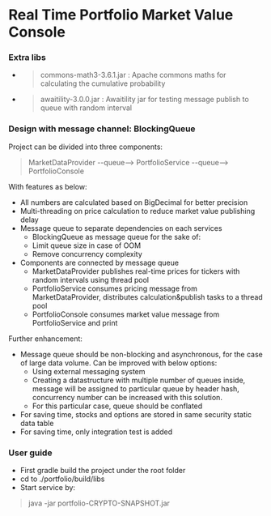 # Real Time Portfolio Market Value Console  
<h3> Extra libs </h3>

- >commons-math3-3.6.1.jar : Apache commons maths for calculating the cumulative probability
- >awaitility-3.0.0.jar : Awaitility jar for testing message publish to queue with random interval


<h3> Design with message channel: BlockingQueue </h3>

Project can be divided into three components:
>MarketDataProvider --queue--> PortfolioService --queue--> PortfolioConsole

With features as below:
- All numbers are calculated based on BigDecimal for better precision
- Multi-threading on price calculation to reduce market value publishing delay
- Message queue to separate dependencies on each services
    - BlockingQueue as message queue for the sake of: 
    - Limit queue size in case of OOM
    - Remove concurrency complexity
- Components are connected by message queue
    - MarketDataProvider publishes real-time prices for tickers with random intervals using thread pool
    - PortfolioService consumes pricing message from MarketDataProvider, distributes calculation&publish tasks to a thread pool
    - PortfolioConsole consumes market value message from PortfolioService and print


Further enhancement:
- Message queue should be non-blocking and asynchronous, for the case of large data volume. Can be improved with below options:
    - Using external messaging system
    - Creating a datastructure with multiple number of queues inside, message will be assigned to particular queue by header hash, concurrency number can be increased with this solution.
    - For this particular case, queue should be conflated
- For saving time, stocks and options are stored in same security static data table
- For saving time, only integration test is added


<h3> User guide </h3>

- First gradle build the project under the root folder
- cd to ./portfolio/build/libs
- Start service by:
>java -jar portfolio-CRYPTO-SNAPSHOT.jar







 